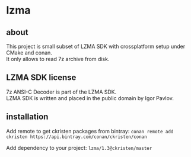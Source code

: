 # lzma

## about

This project is small subset of LZMA SDK with crossplatform setup under CMake and conan.  
It only allows to read 7z archive from disk.

## LZMA SDK license

7z ANSI-C Decoder is part of the LZMA SDK.  
LZMA SDK is written and placed in the public domain by Igor Pavlov.

## installation

Add remote to get ckristen packages from bintray:
```conan remote add ckristen https://api.bintray.com/conan/ckristen/conan```

Add dependency to your project:
```lzma/1.3@ckristen/master```